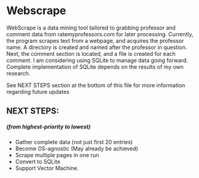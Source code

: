 # Webscrape

WebScrape is a data mining tool tailored to grabbing professor 
and comment data from ratemyprofessors.com for later processing.
Currently, the program scrapes text from a webpage, and acquires
the professor name. A directory is created and named after the 
professor in question. Next, the comment section is located, and a file is created for each
comment. 
I am considering using SQLite to manage data going forward. Complete implementation of SQLite
depends on the results of my own research. 

See NEXT STEPS section at the bottom of this file for more information regarding future updates

## NEXT STEPS: 
##### (from highest-priority to lowest)
* Gather complete data (not just first 20 entries) 
* Become OS-agnostic (May already be achieved)
* Scrape multiple pages in one run
* Convert to SQLite
* Support Vector Machine.

